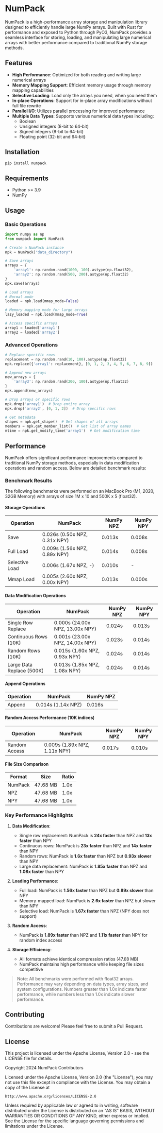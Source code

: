 # NumPack

NumPack is a high-performance array storage and manipulation library designed to efficiently handle large NumPy arrays. Built with Rust for performance and exposed to Python through PyO3, NumPack provides a seamless interface for storing, loading, and manipulating large numerical arrays with better performance compared to traditional NumPy storage methods.

## Features

- **High Performance**: Optimized for both reading and writing large numerical arrays
- **Memory Mapping Support**: Efficient memory usage through memory mapping capabilities
- **Selective Loading**: Load only the arrays you need, when you need them
- **In-place Operations**: Support for in-place array modifications without full file rewrite
- **Parallel I/O**: Utilizes parallel processing for improved performance
- **Multiple Data Types**: Supports various numerical data types including:
  - Boolean
  - Unsigned integers (8-bit to 64-bit)
  - Signed integers (8-bit to 64-bit)
  - Floating point (32-bit and 64-bit)

## Installation

```bash
pip install numpack
```

## Requirements

- Python >= 3.9
- NumPy

## Usage

### Basic Operations

```python
import numpy as np
from numpack import NumPack

# Create a NumPack instance
npk = NumPack("data_directory")

# Save arrays
arrays = {
    'array1': np.random.rand(1000, 100).astype(np.float32),
    'array2': np.random.rand(500, 200).astype(np.float32)
}
npk.save(arrays)

# Load arrays
# Normal mode
loaded = npk.load(mmap_mode=False)

# Memory mapping mode for large arrays
lazy_loaded = npk.load(mmap_mode=True)

# Access specific arrays
array1 = loaded['array1']
array2 = loaded['array2']
```

### Advanced Operations

```python
# Replace specific rows
replacement = np.random.rand(10, 100).astype(np.float32)
npk.replace({'array1': replacement}, [0, 1, 2, 3, 4, 5, 6, 7, 8, 9])

# Append new arrays
new_arrays = {
    'array3': np.random.rand(200, 100).astype(np.float32)
}
npk.append(new_arrays)

# Drop arrays or specific rows
npk.drop('array1')  # Drop entire array
npk.drop('array2', [0, 1, 2])  # Drop specific rows

# Get metadata
shapes = npk.get_shape()  # Get shapes of all arrays
members = npk.get_member_list()  # Get list of array names
mtime = npk.get_modify_time('array1')  # Get modification time
```

## Performance

NumPack offers significant performance improvements compared to traditional NumPy storage methods, especially in data modification operations and random access. Below are detailed benchmark results:

### Benchmark Results

The following benchmarks were performed on an MacBook Pro (M1, 2020, 32GB Memory) with arrays of size 1M x 10 and 500K x 5 (float32).

#### Storage Operations

| Operation | NumPack | NumPy NPZ | NumPy NPY |
|-----------|---------|-----------|-----------|
| Save | 0.026s (0.50x NPZ, 0.31x NPY) | 0.013s | 0.008s |
| Full Load | 0.009s (1.56x NPZ, 0.89x NPY) | 0.014s | 0.008s |
| Selective Load | 0.006s (1.67x NPZ, -) | 0.010s | - |
| Mmap Load | 0.005s (2.60x NPZ, 0.00x NPY) | 0.013s | 0.000s |

#### Data Modification Operations

| Operation | NumPack | NumPy NPZ | NumPy NPY |
|-----------|---------|-----------|-----------|
| Single Row Replace | 0.000s (24.00x NPZ, 13.00x NPY) | 0.024s | 0.013s |
| Continuous Rows (10K) | 0.001s (23.00x NPZ, 14.00x NPY) | 0.023s | 0.014s |
| Random Rows (10K) | 0.015s (1.60x NPZ, 0.93x NPY) | 0.024s | 0.014s |
| Large Data Replace (500K) | 0.013s (1.85x NPZ, 1.08x NPY) | 0.024s | 0.014s |

#### Append Operations

| Operation | NumPack | NumPy NPZ |
|-----------|---------|-----------|
| Append | 0.014s (1.14x NPZ) | 0.016s |

#### Random Access Performance (10K indices)

| Operation | NumPack | NumPy NPZ | NumPy NPY |
|-----------|---------|-----------|-----------|
| Random Access | 0.009s (1.89x NPZ, 1.11x NPY) | 0.017s | 0.010s |

#### File Size Comparison

| Format | Size | Ratio |
|--------|------|-------|
| NumPack | 47.68 MB | 1.0x |
| NPZ | 47.68 MB | 1.0x |
| NPY | 47.68 MB | 1.0x |

### Key Performance Highlights

1. **Data Modification**:
   - Single row replacement: NumPack is **24x faster** than NPZ and **13x faster** than NPY
   - Continuous rows: NumPack is **23x faster** than NPZ and **14x faster** than NPY
   - Random rows: NumPack is **1.6x faster** than NPZ but **0.93x slower** than NPY
   - Large data replacement: NumPack is **1.85x faster** than NPZ and **1.08x faster** than NPY

2. **Loading Performance**:
   - Full load: NumPack is **1.56x faster** than NPZ but **0.89x slower** than NPY
   - Memory-mapped load: NumPack is **2.6x faster** than NPZ but slower than NPY
   - Selective load: NumPack is **1.67x faster** than NPZ (NPY does not support)

3. **Random Access**:
   - NumPack is **1.89x faster** than NPZ and **1.11x faster** than NPY for random index access

4. **Storage Efficiency**:
   - All formats achieve identical compression ratios (47.68 MB)
   - NumPack maintains high performance while keeping file sizes competitive

> Note: All benchmarks were performed with float32 arrays. Performance may vary depending on data types, array sizes, and system configurations. Numbers greater than 1.0x indicate faster performance, while numbers less than 1.0x indicate slower performance.

## Contributing

Contributions are welcome! Please feel free to submit a Pull Request.

## License

This project is licensed under the Apache License, Version 2.0 - see the LICENSE file for details.

Copyright 2024 NumPack Contributors

Licensed under the Apache License, Version 2.0 (the "License");
you may not use this file except in compliance with the License.
You may obtain a copy of the License at

    http://www.apache.org/licenses/LICENSE-2.0

Unless required by applicable law or agreed to in writing, software
distributed under the License is distributed on an "AS IS" BASIS,
WITHOUT WARRANTIES OR CONDITIONS OF ANY KIND, either express or implied.
See the License for the specific language governing permissions and
limitations under the License.
